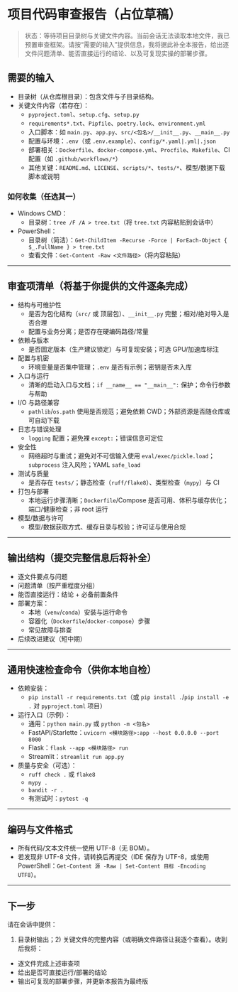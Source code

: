 # 项目代码审查报告（占位草稿）

> 状态：等待项目目录树与关键文件内容。当前会话无法读取本地文件，我已预置审查框架。请按“需要的输入”提供信息，我将据此补全本报告，给出逐文件问题清单、能否直接运行的结论、以及可复现实操的部署步骤。

## 需要的输入
- 目录树（从仓库根目录）：包含文件与子目录结构。
- 关键文件内容（若存在）：
  - `pyproject.toml`、`setup.cfg`、`setup.py`
  - `requirements*.txt`、`Pipfile`、`poetry.lock`、`environment.yml`
  - 入口脚本：如 `main.py`、`app.py`、`src/<包名>/__init__.py`、`__main__.py`
  - 配置与环境：`.env`（或 `.env.example`）、`config/*.yaml|.yml|.json`
  - 部署相关：`Dockerfile`、`docker-compose.yml`、`Procfile`、`Makefile`、CI 配置（如 `.github/workflows/*`）
  - 其他关键：`README.md`、`LICENSE`、`scripts/*`、`tests/*`、模型/数据下载脚本或说明

### 如何收集（任选其一）
- Windows CMD：
  - 目录树：`tree /F /A > tree.txt`（将 `tree.txt` 内容粘贴到会话中）
- PowerShell：
  - 目录树（简洁）：`Get-ChildItem -Recurse -Force | ForEach-Object { $_.FullName } > tree.txt`
  - 查看文件：`Get-Content -Raw <文件路径>`（将内容粘贴）

---

## 审查项清单（将基于你提供的文件逐条完成）
- 结构与可维护性
  - 是否为包化结构（`src/` 或 顶层包）、`__init__.py` 完整；相对/绝对导入是否合理
  - 配置与业务分离；是否存在硬编码路径/常量
- 依赖与版本
  - 是否固定版本（生产建议锁定）与可复现安装；可选 GPU/加速库标注
- 配置与机密
  - 环境变量是否集中管理；`.env` 是否有示例；密钥是否未入库
- 入口与运行
  - 清晰的启动入口与文档；`if __name__ == "__main__":` 保护；命令行参数与帮助
- I/O 与路径兼容
  - `pathlib`/`os.path` 使用是否规范；避免依赖 CWD；外部资源是否随仓库或可自动下载
- 日志与错误处理
  - `logging` 配置；避免裸 `except:`；错误信息可定位
- 安全性
  - 网络超时与重试；避免对不可信输入使用 `eval/exec/pickle.load`；`subprocess` 注入风险；YAML `safe_load`
- 测试与质量
  - 是否存在 `tests/`；静态检查（`ruff/flake8`）、类型检查（`mypy`）与 CI
- 打包与部署
  - 本地运行步骤清晰；`Dockerfile`/Compose 是否可用、体积与缓存优化；端口/健康检查；非 root 运行
- 模型/数据与许可
  - 模型/数据获取方式、缓存目录与校验；许可证与使用合规

---

## 输出结构（提交完整信息后将补全）
- 逐文件要点与问题
- 问题清单（按严重程度分组）
- 能否直接运行：结论 + 必备前置条件
- 部署方案：
  - 本地（`venv`/`conda`）安装与运行命令
  - 容器化（`Dockerfile`/`docker-compose`）步骤
  - 常见故障与排查
- 后续改进建议（短中期）

---

## 通用快速检查命令（供你本地自检）
- 依赖安装：
  - `pip install -r requirements.txt`（或 `pip install .`/`pip install -e .` 对 `pyproject.toml` 项目）
- 运行入口（示例）：
  - 通用：`python main.py` 或 `python -m <包名>`
  - FastAPI/Starlette：`uvicorn <模块路径>:app --host 0.0.0.0 --port 8000`
  - Flask：`flask --app <模块路径> run`
  - Streamlit：`streamlit run app.py`
- 质量与安全（可选）：
  - `ruff check .` 或 `flake8`
  - `mypy .`
  - `bandit -r .`
  - 有测试时：`pytest -q`

---

## 编码与文件格式
- 所有代码/文本文件统一使用 UTF-8（无 BOM）。
- 若发现非 UTF-8 文件，请转换后再提交（IDE 保存为 UTF-8，或使用 PowerShell：`Get-Content 源 -Raw | Set-Content 目标 -Encoding UTF8`）。

---

## 下一步
请在会话中提供：
1) 目录树输出；2) 关键文件的完整内容（或明确文件路径让我逐个查看）。收到后我将：
- 逐文件完成上述审查项
- 给出是否可直接运行/部署的结论
- 输出可复现的部署步骤，并更新本报告为最终版

